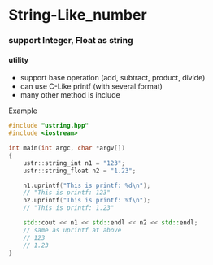 # String-Like_number

### support Integer, Float as string

#### utility

- support base operation (add, subtract, product, divide)
- can use C-Like printf (with several format)
- many other method is include

Example

```c++
#include "ustring.hpp"
#include <iostream>

int main(int argc, char *argv[])
{
    ustr::string_int n1 = "123";
    ustr::string_float n2 = "1.23";

    n1.uprintf("This is printf: %d\n");
    // "This is printf: 123"
    n2.uprintf("This is printf: %f\n");
    // "This is printf: 1.23"

    std::cout << n1 << std::endl << n2 << std::endl;
    // same as uprintf at above
    // 123
    // 1.23
}
```
